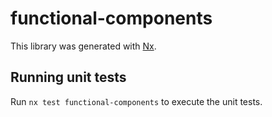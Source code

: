 # functional-components

This library was generated with [Nx](https://nx.dev).

## Running unit tests

Run `nx test functional-components` to execute the unit tests.
